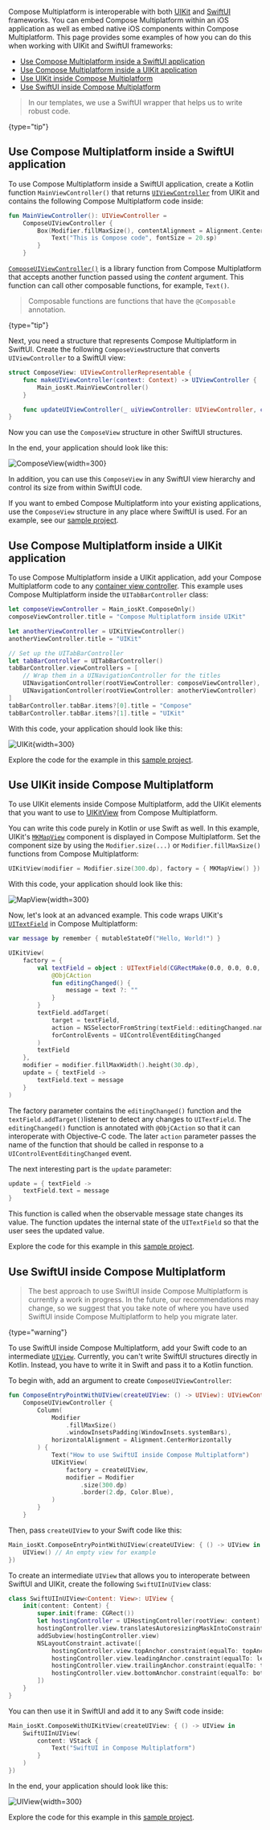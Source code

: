 [//]: # (title: Integration with the UIKit and SwiftUI frameworks)

Compose Multiplatform is interoperable with both [UIKit](https://developer.apple.com/documentation/uikit)
and [SwiftUI](https://developer.apple.com/xcode/swiftui/) frameworks. You can embed Compose Multiplatform within an iOS
application as well as embed native iOS components within Compose Multiplatform. This page provides some examples of how
you can do this when working with UIKit and SwiftUI frameworks:

* [Use Compose Multiplatform inside a SwiftUI application](#use-compose-multiplatform-inside-a-swiftui-application)
* [Use Compose Multiplatform inside a UIKit application](#use-compose-multiplatform-inside-a-uikit-application)
* [Use UIKit inside Compose Multiplatform](#use-uikit-inside-compose-multiplatform)
* [Use SwiftUI inside Compose Multiplatform](#use-swiftui-inside-compose-multiplatform)

> In our templates, we use a SwiftUI wrapper that helps us to write robust code.
>
{type="tip"}

## Use Compose Multiplatform inside a SwiftUI application

To use Compose Multiplatform inside a SwiftUI application, create a Kotlin function `MainViewController()` that
returns [`UIViewController`](https://developer.apple.com/documentation/uikit/uiviewcontroller/) from UIKit and contains
the following Compose Multiplatform code inside:

```kotlin
fun MainViewController(): UIViewController =
    ComposeUIViewController {
        Box(Modifier.fillMaxSize(), contentAlignment = Alignment.Center) {
            Text("This is Compose code", fontSize = 20.sp)
        }
    }
```

[`ComposeUIViewController()`](https://github.com/JetBrains/compose-multiplatform-core/blob/5b487914cc20df24187f9ddf54534dfec30f6752/compose/ui/ui/src/uikitMain/kotlin/androidx/compose/ui/window/ComposeWindow.uikit.kt)
is a library function from Compose Multiplatform that accepts another function passed using the _content_ argument. This
function can call other composable functions, for example, `Text()`.

> Composable functions are functions that have the `@Composable` annotation.
>
{type="tip"}

Next, you need a structure that represents Compose Multiplatform in SwiftUI. Create the following `ComposeView`structure
that converts `UIViewController` to a SwiftUI view:

```swift
struct ComposeView: UIViewControllerRepresentable {
    func makeUIViewController(context: Context) -> UIViewController {
        Main_iosKt.MainViewController()
    }

    func updateUIViewController(_ uiViewController: UIViewController, context: Context) {
}
```

Now you can use the `ComposeView` structure in other SwiftUI structures.

In the end, your application should look like this:

![ComposeView](compose-view.png){width=300}

In addition, you can use this `ComposeView` in any SwiftUI view hierarchy and control its size from within SwiftUI code.

If you want to embed Compose Multiplatform into your existing applications, use the `ComposeView` structure in any place
where SwiftUI is used. For an example, see
our [sample project](https://github.com/JetBrains/compose-multiplatform/tree/master/examples/interop/ios-compose-in-swiftui).

## Use Compose Multiplatform inside a UIKit application

To use Compose Multiplatform inside a UIKit application, add your Compose Multiplatform code to
any [container view controller]( https://developer.apple.com/documentation/uikit/view_controllers). This example uses
Compose Multiplatform inside the `UITabBarController` class:

```swift
let composeViewController = Main_iosKt.ComposeOnly()
composeViewController.title = "Compose Multiplatform inside UIKit"

let anotherViewController = UIKitViewController()
anotherViewController.title = "UIKit"

// Set up the UITabBarController
let tabBarController = UITabBarController()
tabBarController.viewControllers = [
    // Wrap them in a UINavigationController for the titles
    UINavigationController(rootViewController: composeViewController),
    UINavigationController(rootViewController: anotherViewController)
]
tabBarController.tabBar.items?[0].title = "Compose"
tabBarController.tabBar.items?[1].title = "UIKit"
```

With this code, your application should look like this:

![UIKit](uikit.png){width=300}

Explore the code for the example in
this [sample project](https://github.com/JetBrains/compose-multiplatform/tree/master/examples/interop/ios-compose-in-uikit).

## Use UIKit inside Compose Multiplatform

To use UIKit elements inside Compose Multiplatform, add the UIKit elements that you want to use to
[UIKitView](https://github.com/JetBrains/compose-multiplatform-core/blob/47c012bfe2d4570fb08432253298b8e2b6e38ade/compose/ui/ui/src/uikitMain/kotlin/androidx/compose/ui/interop/UIKitView.uikit.kt)
from Compose Multiplatform.

You can write this code purely in Kotlin or use Swift as well. In this example,
UIKit's [`MKMapView`](https://developer.apple.com/documentation/mapkit/mkmapview) component is displayed in Compose
Multiplatform. Set the component size by using the `Modifier.size(...)` or `Modifier.fillMaxSize()` functions from Compose
Multiplatform:

```kotlin
UIKitView(modifier = Modifier.size(300.dp), factory = { MKMapView() })
```

With this code, your application should look like this:

![MapView](mapview.png){width=300}

Now, let's look at an advanced example. This code wraps
UIKit's [`UITextField`](https://developer.apple.com/documentation/uikit/uitextfield/) in Compose Multiplatform:

```kotlin
var message by remember { mutableStateOf("Hello, World!") }

UIKitView(
    factory = {
        val textField = object : UITextField(CGRectMake(0.0, 0.0, 0.0, 0.0)) {
            @ObjCAction
            fun editingChanged() {
                message = text ?: ""
            }
        }
        textField.addTarget(
            target = textField,
            action = NSSelectorFromString(textField::editingChanged.name),
            forControlEvents = UIControlEventEditingChanged
        )
        textField
    },
    modifier = modifier.fillMaxWidth().height(30.dp),
    update = { textField ->
        textField.text = message
    }
)
```

The factory parameter contains the `editingChanged()` function and the `textField.addTarget()`listener to detect any
changes to `UITextField`. The `editingChanged()` function is annotated with `@ObjCAction` so that it can interoperate
with Objective-C code. The later `action` parameter passes the name of the function that should be called in response to
a `UIControlEventEditingChanged` event.

The next interesting part is the `update` parameter:

```kotlin
update = { textField ->
    textField.text = message
}
```

This function is called when the observable message state changes its value. The function updates the internal state of
the `UITextField` so that the user sees the updated value.

Explore the code for this example in
this [sample project](https://github.com/JetBrains/compose-multiplatform/tree/master/examples/interop/ios-uikit-in-compose).

## Use SwiftUI inside Compose Multiplatform

> The best approach to use SwiftUI inside Compose Multiplatform is currently a work in
> progress. In the future, our recommendations may change, so we suggest that you take note of
> where you have used SwiftUI inside Compose Multiplatform to help you migrate later.
>
{type="warning"}

To use SwiftUI inside Compose Multiplatform, add your Swift code to an
intermediate [`UIView`](https://developer.apple.com/documentation/uikit/uiview/). Currently, you can't write SwiftUI
structures directly in Kotlin. Instead, you have to write it in Swift and pass it to a Kotlin function.

To begin with, add an argument to create `ComposeUIViewController`:

```kotlin
fun ComposeEntryPointWithUIView(createUIView: () -> UIView): UIViewController =
    ComposeUIViewController {
        Column(
            Modifier
                .fillMaxSize()
                .windowInsetsPadding(WindowInsets.systemBars),
            horizontalAlignment = Alignment.CenterHorizontally
        ) {
            Text("How to use SwiftUI inside Compose Multiplatform")
            UIKitView(
                factory = createUIView,
                modifier = Modifier
                    .size(300.dp)
                    .border(2.dp, Color.Blue),
            )
        }
    }
```

Then, pass `createUIView` to your Swift code like this:

```swift
Main_iosKt.ComposeEntryPointWithUIView(createUIView: { () -> UIView in
    UIView() // An empty view for example
})
```

To create an intermediate `UIView` that allows you to interoperate between SwiftUI and UIKit, create the
following `SwiftUIInUIView` class:

```swift
class SwiftUIInUIView<Content: View>: UIView {
    init(content: Content) {
        super.init(frame: CGRect())
        let hostingController = UIHostingController(rootView: content)
        hostingController.view.translatesAutoresizingMaskIntoConstraints = false
        addSubview(hostingController.view)
        NSLayoutConstraint.activate([
            hostingController.view.topAnchor.constraint(equalTo: topAnchor),
            hostingController.view.leadingAnchor.constraint(equalTo: leadingAnchor),
            hostingController.view.trailingAnchor.constraint(equalTo: trailingAnchor),
            hostingController.view.bottomAnchor.constraint(equalTo: bottomAnchor)
        ])
    }
}
```

You can then use it in SwiftUI and add it to any Swift code inside:

```swift
Main_iosKt.ComposeWithUIKitView(createUIView: { () -> UIView in
    SwiftUIInUIView(
        content: VStack {
            Text("SwiftUI in Compose Multiplatform")
        }
    )
})
```

In the end, your application should look like this:

![UIView](uiview.png){width=300}

Explore the code for this example in
this [sample project](https://github.com/JetBrains/compose-multiplatform/tree/master/examples/interop/ios-swiftui-in-compose).
